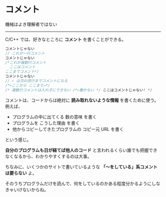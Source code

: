 # コメント

機械はよき理解者ではない

---

C/C++ では、好きなところに **コメント** を書くことができる。

```cpp
コメントじゃない
// これが一行コメント
コメントじゃない
/*これが複数行コメント
  ここはコメント
ここまでコメント*/
コメントじゃない
// ← は次の改行までコメントになる
/*←ここから ここまで→*/
/* 複数行コメントは入れ子にできない /*←働かない */ ここはコメントじゃない! */
```

コメントは、コードからは絶対に **読み取れないような情報** を書くために使う。例えば、

* プログラムの中に出てくる 数の意味 を書く
* プログラムを こうした理由 を書く
* 他からコピーしてきたプログラムの コピー元 URL を書く

という感じ。


**自分のプログラムも日が経てば他人のコード** と言われるくらい誰でも把握できなくなるから、わかりやすくするのは大事。


ちなみに、いくつかのサイトで書いているような **「〜をしている」系コメントは要らない** よ。

そのうちプログラムだけを読んで、何をしているのかある程度分かるようにしなきゃいけないからね。